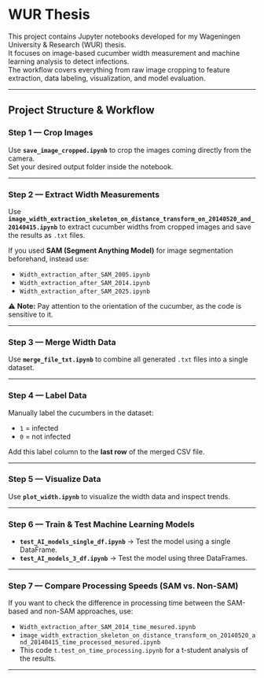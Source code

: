 # WUR Thesis

This project contains Jupyter notebooks developed for my Wageningen University & Research (WUR) thesis.  
It focuses on image-based cucumber width measurement and machine learning analysis to detect infections.  
The workflow covers everything from raw image cropping to feature extraction, data labeling, visualization, and model evaluation.

---

## Project Structure & Workflow

### Step 1 — Crop Images
Use **`save_image_cropped.ipynb`** to crop the images coming directly from the camera.  
Set your desired output folder inside the notebook.

---

### Step 2 — Extract Width Measurements
Use **`image_width_extraction_skeleton_on_distance_transform_on_20140520_and_20140415.ipynb`** to extract cucumber widths from cropped images and save the results as `.txt` files.

If you used **SAM (Segment Anything Model)** for image segmentation beforehand, instead use:

- `Width_extraction_after_SAM_2005.ipynb`
- `Width_extraction_after_SAM_2014.ipynb`
- `Width_extraction_after_SAM_2025.ipynb`

⚠ **Note:** Pay attention to the orientation of the cucumber, as the code is sensitive to it.

---

### Step 3 — Merge Width Data
Use **`merge_file_txt.ipynb`** to combine all generated `.txt` files into a single dataset.

---

### Step 4 — Label Data
Manually label the cucumbers in the dataset:

- `1` = infected  
- `0` = not infected  

Add this label column to the **last row** of the merged CSV file.

---

### Step 5 — Visualize Data
Use **`plot_width.ipynb`** to visualize the width data and inspect trends.

---

### Step 6 — Train & Test Machine Learning Models
- **`test_AI_models_single_df.ipynb`** → Test the model using a single DataFrame.  
- **`test_AI_models_3_df.ipynb`** → Test the model using three DataFrames.

---

### Step 7 — Compare Processing Speeds (SAM vs. Non-SAM)
If you want to check the difference in processing time between the SAM-based and non-SAM approaches, use:

- `Width_extraction_after_SAM_2014_time_mesured.ipynb`
- `image_width_extraction_skeleton_on_distance_transform_on_20140520_and_20140415_time_processed_mesured.ipynb`
- This code `t.test_on_time_processing.ipynb` for a t-student analysis of the results.
---
